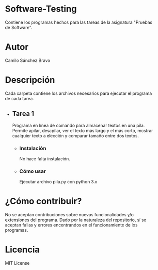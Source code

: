# Software-Testing
Contiene los programas hechos para las tareas de la asignatura "Pruebas de Software".

# Autor
  Camilo Sánchez Bravo

# Descripción
  Cada carpeta contiene los archivos necesarios para ejecutar el programa de cada tarea.
  - ## Tarea 1
    Programa en línea de comando para almacenar textos en una pila. Permite apilar, desapilar, ver el texto más largo y el más corto, mostrar cualquier texto a elección y comparar tamaño entre dos textos.
    - ### Instalación
      No hace falta instalación.
    - ### Cómo usar
      Ejecutar archivo pila.py con python 3.x

# ¿Cómo contribuir?
  No se aceptan contribuciones sobre nuevas funcionalidades y/o extensiones del programa. Dado por la naturaleza del repositorio, sí se aceptan fallas y errores encontrandos en el funcionamiento de los programas.

# Licencia
  MIT License
